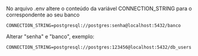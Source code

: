 No arquivo .env altere o conteúdo da variável CONNECTION_STRING para o correspondente ao seu banco

```
CONNECTION_STRING=postgresql://postgres:senha@localhost:5432/banco
```
Alterar "senha" e "banco", exemplo:

```
CONNECTION_STRING=postgresql://postgres:123456@localhost:5432/db_users
```

